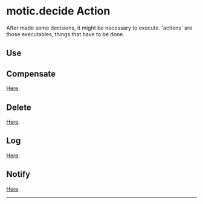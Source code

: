 # motic.decide Action

After made some decisions, it might be necessary to execute. 'actions'
 are those executables, things that have to be done.

## Use

## Compensate

[Here](./compensate.md).

## Delete

[Here](./delete.md).

## Log

[Here](./log.md).

## Notify

[Here](./notify.md).


---